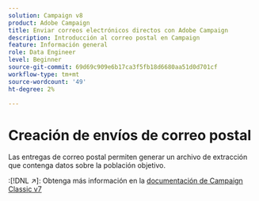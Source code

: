 ```yaml
---
solution: Campaign v8
product: Adobe Campaign
title: Enviar correos electrónicos directos con Adobe Campaign
description: Introducción al correo postal en Campaign
feature: Información general
role: Data Engineer
level: Beginner
source-git-commit: 69d69c909e6b17ca3f5fb18d6680aa51d0d701cf
workflow-type: tm+mt
source-wordcount: '49'
ht-degree: 2%

---
```


# Creación de envíos de correo postal

Las entregas de correo postal permiten generar un archivo de extracción que contenga datos sobre la población objetivo.

:[!DNL :arrow_upper_right:]: Obtenga más información en la [documentación de Campaign Classic v7](https://experienceleague.adobe.com/docs/campaign-classic/using/sending-messages/sending-direct-mail/about-direct-mail-channel.html)


